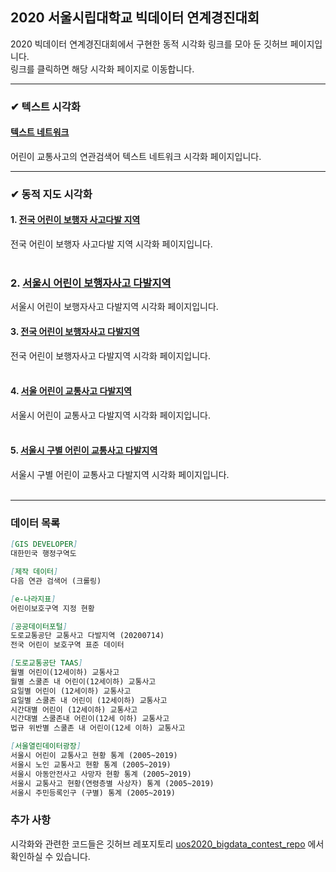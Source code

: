 ## 2020 서울시립대학교 빅데이터 연계경진대회
2020 빅데이터 연계경진대회에서 구현한 동적 시각화 링크를 모아 둔 깃허브 페이지입니다. <br>
링크를 클릭하면 해당 시각화 페이지로 이동합니다.
<br>

---

### ✔ 텍스트 시각화
#### [텍스트 네트워크](https://angelfox4.github.io/Portfolio/network/) <br>
어린이 교통사고의 연관검색어 텍스트 네트워크 시각화 페이지입니다.

---

### ✔ 동적 지도 시각화
#### 1. [전국 어린이 보행자 사고다발 지역](https://rawcdn.githack.com/yourmean/uos2020_bigdata_contest/00130bec24f53f9b12802f1fa9863c095be8bee8/map_1.html) <br>
전국 어린이 보행자 사고다발 지역 시각화 페이지입니다.
<br><br>

### 2. [서울시 어린이 보행자사고 다발지역](https://rawcdn.githack.com/yourmean/uos2020_bigdata_contest/00130bec24f53f9b12802f1fa9863c095be8bee8/map_2.html) <br>
서울시 어린이 보행자사고 다발지역 시각화 페이지입니다.

#### 3. [전국 어린이 보행자사고 다발지역](https://rawcdn.githack.com/yourmean/uos2020_bigdata_contest/00130bec24f53f9b12802f1fa9863c095be8bee8/map_3.html) <br>
전국 어린이 보행자사고 다발지역 시각화 페이지입니다.
<br><br>

#### 4. [서울 어린이 교통사고 다발지역](https://rawcdn.githack.com/yourmean/uos2020_bigdata_contest/00130bec24f53f9b12802f1fa9863c095be8bee8/map_1.html) <br>
서울시 어린이 교통사고 다발지역 시각화 페이지입니다.
<br><br>

#### 5. [서울시 구별 어린이 교통사고 다발지역](https://rawcdn.githack.com/yourmean/uos2020_bigdata_contest/00130bec24f53f9b12802f1fa9863c095be8bee8/map_5.html) <br>
서울시 구별 어린이 교통사고 다발지역 시각화 페이지입니다.
<br><br>

---
### 데이터 목록
```markdown
[GIS DEVELOPER] 
대한민국 행정구역도

[제작 데이터] 
다음 연관 검색어 (크롤링)

[e-나라지표] 
어린이보호구역 지정 현황

[공공데이터포털]
도로교통공단 교통사고 다발지역 (20200714)
전국 어린이 보호구역 표준 데이터

[도로교통공단 TAAS]
월별 어린이(12세이하) 교통사고 
월별 스쿨존 내 어린이(12세이하) 교통사고 
요일별 어린이 (12세이하) 교통사고 
요일별 스쿨존 내 어린이 (12세이하) 교통사고 
시간대별 어린이 (12세이하) 교통사고 
시간대별 스쿨존내 어린이(12세 이하) 교통사고 
법규 위반별 스쿨존 내 어린이(12세 이하) 교통사고

[서울열린데이터광장] 
서울시 어린이 교통사고 현황 통계 (2005~2019)
서울시 노인 교통사고 현황 통계 (2005~2019) 
서울시 아동안전사고 사망자 현황 통계 (2005~2019) 
서울시 교통사고 현황(연령층별 사상자) 통계 (2005~2019) 
서울시 주민등록인구 (구별) 통계 (2005~2019)
```

### 추가 사항
시각화와 관련한 코드들은 깃허브 레포지토리 [uos2020_bigdata_contest_repo](https://github.com/yourmean/uos2020_bigdata_contest) 에서 확인하실 수 있습니다.
